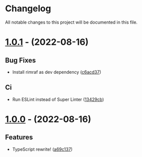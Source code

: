 # Changelog

All notable changes to this project will be documented in this file.

# [1.0.1](https://github.com/HarryPotterGirlzz/Luna-Lovegood/compare/1.0.0...1.0.1) - (2022-08-16)

## Bug Fixes

- Install rimraf as dev dependency ([c6acd37](https://github.com/HarryPotterGirlzz/Luna-Lovegood/commit/c6acd370a0e566ae0241726417ca6d8ac72f49d7))

## Ci

- Run ESLint instead of Super Linter ([13429cb](https://github.com/HarryPotterGirlzz/Luna-Lovegood/commit/13429cb534d5332bd67b6081120fbdf892bb71e2))

# [1.0.0](https://github.com/HarryPotterGirlzz/Luna-Lovegood/tree/1.0.0) - (2022-08-16)

## Features

- TypeScript rewrite! ([a69c137](https://github.com/HarryPotterGirlzz/Luna-Lovegood/commit/a69c137ce07b9ac6127e1b0f2f07b58516391dd0))

